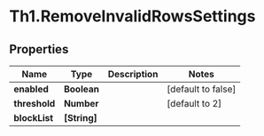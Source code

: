 # Th1.RemoveInvalidRowsSettings

## Properties

Name | Type | Description | Notes
------------ | ------------- | ------------- | -------------
**enabled** | **Boolean** |  | [default to false]
**threshold** | **Number** |  | [default to 2]
**blockList** | **[String]** |  | 


